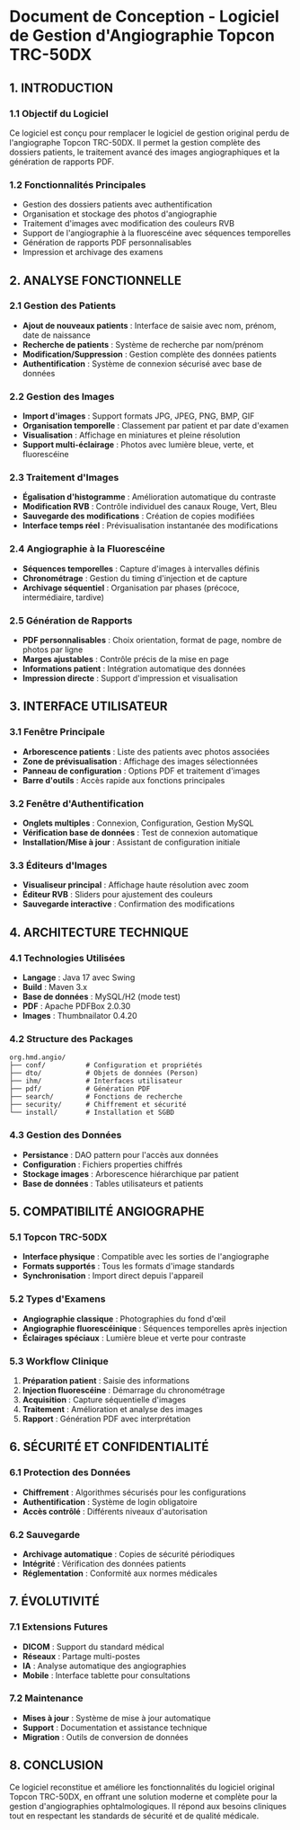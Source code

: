 # Document de Conception - Logiciel de Gestion d'Angiographie Topcon TRC-50DX

## 1. INTRODUCTION

### 1.1 Objectif du Logiciel
Ce logiciel est conçu pour remplacer le logiciel de gestion original perdu de l'angiographe Topcon TRC-50DX. Il permet la gestion complète des dossiers patients, le traitement avancé des images angiographiques et la génération de rapports PDF.

### 1.2 Fonctionnalités Principales
- Gestion des dossiers patients avec authentification
- Organisation et stockage des photos d'angiographie
- Traitement d'images avec modification des couleurs RVB
- Support de l'angiographie à la fluorescéine avec séquences temporelles
- Génération de rapports PDF personnalisables
- Impression et archivage des examens

## 2. ANALYSE FONCTIONNELLE

### 2.1 Gestion des Patients
- **Ajout de nouveaux patients** : Interface de saisie avec nom, prénom, date de naissance
- **Recherche de patients** : Système de recherche par nom/prénom
- **Modification/Suppression** : Gestion complète des données patients
- **Authentification** : Système de connexion sécurisé avec base de données

### 2.2 Gestion des Images
- **Import d'images** : Support formats JPG, JPEG, PNG, BMP, GIF
- **Organisation temporelle** : Classement par patient et par date d'examen
- **Visualisation** : Affichage en miniatures et pleine résolution
- **Support multi-éclairage** : Photos avec lumière bleue, verte, et fluorescéine

### 2.3 Traitement d'Images
- **Égalisation d'histogramme** : Amélioration automatique du contraste
- **Modification RVB** : Contrôle individuel des canaux Rouge, Vert, Bleu
- **Sauvegarde des modifications** : Création de copies modifiées
- **Interface temps réel** : Prévisualisation instantanée des modifications

### 2.4 Angiographie à la Fluorescéine
- **Séquences temporelles** : Capture d'images à intervalles définis
- **Chronométrage** : Gestion du timing d'injection et de capture
- **Archivage séquentiel** : Organisation par phases (précoce, intermédiaire, tardive)

### 2.5 Génération de Rapports
- **PDF personnalisables** : Choix orientation, format de page, nombre de photos par ligne
- **Marges ajustables** : Contrôle précis de la mise en page
- **Informations patient** : Intégration automatique des données
- **Impression directe** : Support d'impression et visualisation

## 3. INTERFACE UTILISATEUR

### 3.1 Fenêtre Principale
- **Arborescence patients** : Liste des patients avec photos associées
- **Zone de prévisualisation** : Affichage des images sélectionnées
- **Panneau de configuration** : Options PDF et traitement d'images
- **Barre d'outils** : Accès rapide aux fonctions principales

### 3.2 Fenêtre d'Authentification
- **Onglets multiples** : Connexion, Configuration, Gestion MySQL
- **Vérification base de données** : Test de connexion automatique
- **Installation/Mise à jour** : Assistant de configuration initiale

### 3.3 Éditeurs d'Images
- **Visualiseur principal** : Affichage haute résolution avec zoom
- **Éditeur RVB** : Sliders pour ajustement des couleurs
- **Sauvegarde interactive** : Confirmation des modifications

## 4. ARCHITECTURE TECHNIQUE

### 4.1 Technologies Utilisées
- **Langage** : Java 17 avec Swing
- **Build** : Maven 3.x
- **Base de données** : MySQL/H2 (mode test)
- **PDF** : Apache PDFBox 2.0.30
- **Images** : Thumbnailator 0.4.20

### 4.2 Structure des Packages
```
org.hmd.angio/
├── conf/          # Configuration et propriétés
├── dto/           # Objets de données (Person)
├── ihm/           # Interfaces utilisateur
├── pdf/           # Génération PDF
├── search/        # Fonctions de recherche
├── security/      # Chiffrement et sécurité
└── install/       # Installation et SGBD
```

### 4.3 Gestion des Données
- **Persistance** : DAO pattern pour l'accès aux données
- **Configuration** : Fichiers properties chiffrés
- **Stockage images** : Arborescence hiérarchique par patient
- **Base de données** : Tables utilisateurs et patients

## 5. COMPATIBILITÉ ANGIOGRAPHE

### 5.1 Topcon TRC-50DX
- **Interface physique** : Compatible avec les sorties de l'angiographe
- **Formats supportés** : Tous les formats d'image standards
- **Synchronisation** : Import direct depuis l'appareil

### 5.2 Types d'Examens
- **Angiographie classique** : Photographies du fond d'œil
- **Angiographie fluorescéinique** : Séquences temporelles après injection
- **Éclairages spéciaux** : Lumière bleue et verte pour contraste

### 5.3 Workflow Clinique
1. **Préparation patient** : Saisie des informations
2. **Injection fluorescéine** : Démarrage du chronométrage
3. **Acquisition** : Capture séquentielle d'images
4. **Traitement** : Amélioration et analyse des images
5. **Rapport** : Génération PDF avec interprétation

## 6. SÉCURITÉ ET CONFIDENTIALITÉ

### 6.1 Protection des Données
- **Chiffrement** : Algorithmes sécurisés pour les configurations
- **Authentification** : Système de login obligatoire
- **Accès contrôlé** : Différents niveaux d'autorisation

### 6.2 Sauvegarde
- **Archivage automatique** : Copies de sécurité périodiques
- **Intégrité** : Vérification des données patients
- **Réglementation** : Conformité aux normes médicales

## 7. ÉVOLUTIVITÉ

### 7.1 Extensions Futures
- **DICOM** : Support du standard médical
- **Réseaux** : Partage multi-postes
- **IA** : Analyse automatique des angiographies
- **Mobile** : Interface tablette pour consultations

### 7.2 Maintenance
- **Mises à jour** : Système de mise à jour automatique
- **Support** : Documentation et assistance technique
- **Migration** : Outils de conversion de données

## 8. CONCLUSION

Ce logiciel reconstitue et améliore les fonctionnalités du logiciel original Topcon TRC-50DX, en offrant une solution moderne et complète pour la gestion d'angiographies ophtalmologiques. Il répond aux besoins cliniques tout en respectant les standards de sécurité et de qualité médicale.